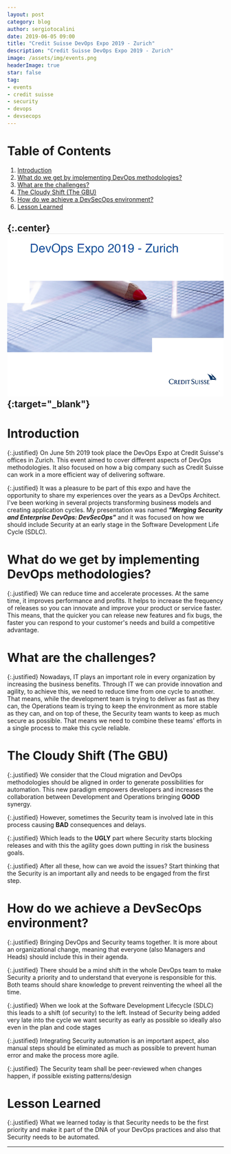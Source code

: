 ```yaml
---
layout: post
category: blog
author: sergiotocalini
date: 2019-06-05 09:00
title: "Credit Suisse DevOps Expo 2019 - Zurich"
description: "Credit Suisse DevOps Expo 2019 - Zurich"
image: /assets/img/events.png
headerImage: true
star: false
tag:
- events
- credit suisse
- security
- devops
- devsecops
---
```

# Table of Contents
1. [Introduction](#introduction)
2. [What do we get by implementing DevOps methodologies?](#what-do-we-get-implementing-devops-methodologies)
3. [What are the challenges?](#what-are-the-challenges)
4. [The Cloudy Shift (The GBU)](#the-cloudy-shift-the-gbu)
5. [How do we achieve a DevSecOps environment?](#how-do-we-achieve-a-devsecops-environment)
6. [Lesson Learned](#lesson-learned)

{:.center}[![Credit Suisse - DevOps Expo 2019 (Zurich, Switzerland)][banner]][gallery]{:target="_blank"}
---
# Introduction

{:.justified}
On June 5th 2019 took place the DevOps Expo at Credit Suisse's offices in
Zurich. This event aimed to cover different aspects of DevOps 
methodologies. It also focused on how a big company such as Credit Suisse
can work in a more efficient way of delivering software.

{:.justified}
It was a pleasure to be part of this expo and have the opportunity to share
my experiences over the years as a DevOps Architect. I've been working in several
projects transforming business models and creating application cycles. My presentation
was named <i><b>"Merging Security and Enterprise DevOps: DevSecOps"</b></i>
and it was focused on how we should include Security at an early stage in the
Software Development Life Cycle (SDLC).

# What do we get by implementing DevOps methodologies?

{:.justified}
We can reduce time and accelerate processes. At the same time, it
improves performance and profits. It helps to increase the frequency
of releases so you can innovate and improve your product or service faster. This
means, that the quicker you can release new features and fix bugs, the faster you can
respond to your customer's needs and build a competitive advantage.

# What are the challenges?

{:.justified}
Nowadays, IT plays an important role in every organization by increasing the business benefits. Through IT we can provide innovation and agility, to achieve this, we need to reduce time from one cycle to another. That means, while the development team is trying to deliver as fast as they can, the Operations team is trying to keep the environment as more stable as they can, and on top of these, the Security team wants to keep as much secure as possible. That means we need to combine these teams' efforts in a single process to make this cycle reliable.

# The Cloudy Shift (The GBU)

{:.justified}
We consider that the Cloud migration and DevOps methodologies should be aligned in
order to generate possibilities for automation. This new paradigm empowers
developers and increases the collaboration between Development and Operations
bringing <b>GOOD</b> synergy.

{:.justified}
However, sometimes the Security team is involved late in this process causing
<b>BAD</b> consequences and delays.

{:.justified}
Which leads to the <b>UGLY</b> part where Security starts blocking
releases and with this the agility goes down putting in risk the business goals.

{:.justified}
After all these, how can we avoid the issues? Start thinking that the Security
is an important ally and needs to be engaged from the first step.

# How do we achieve a DevSecOps environment?

{:.justified}
Bringing DevOps and Security teams together. It is more about an organizational change, meaning that everyone (also Managers and Heads) should include this in their agenda.

{:.justified}
There should be a mind shift in the whole DevOps team to make Security a priority and to understand that everyone is responsible for this. Both teams should share knowledge to prevent reinventing the wheel all the time.

{:.justified}
When we look at the Software Development Lifecycle (SDLC) this leads to a shift (of security) to the left. Instead of Security being added very late into the cycle we want security as early as possible so ideally also even in the plan and code stages

{:.justified}
Integrating Security automation is an important aspect, also manual steps should be eliminated as much as possible to prevent human error and make the process more agile.

{:.justified}
The Security team shall be peer-reviewed when changes happen, if possible existing patterns/design

# Lesson Learned

{:.justified}
What we learned today is that Security needs to be the first priority and
make it part of the DNA of your DevOps practices and also that Security needs
to be automated.

---
[banner]: /assets/events/CS-devops_expo_2019-Zurich.png
[gallery]: https://photos.app.goo.gl/3QqPc9wjtTsxVski7
